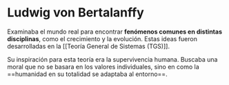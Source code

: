 # Ludwig von Bertalanffy

Examinaba el mundo real para encontrar **fenómenos comunes en distintas disciplinas**, como el crecimiento y la evolución. Estas ideas fueron desarrolladas en la [[Teoría General de Sistemas (TGS)]].

Su inspiración para esta teoría era la supervivencia humana. Buscaba una moral que no se basara en los valores individuales, sino en como la ==humanidad en su totalidad se adaptaba al entorno==.
